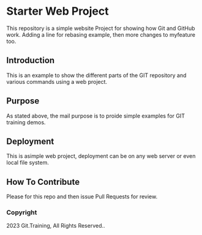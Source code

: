 # Starter Web Project

This repository is a simple website Project
for showing how Git and GitHub work.
Adding a line for rebasing example, then more
changes to myfeature too.

## Introduction

This is an example to show the different
parts of the GIT repository and various commands
using a web project.

## Purpose

As stated above, the mail purpose is to
proide simple examples for GIT training demos.

## Deployment

This is asimple web project, deployment
can be on any web server or even local file system.

## How To Contribute

Please for this repo and then issue Pull Requests for review.

### Copyright

2023 Git.Training, All Rights Reserved..